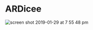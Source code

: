 # ARDicee

![screen shot 2019-01-29 at 7 55 48 pm](https://user-images.githubusercontent.com/33695899/51952931-e957f880-23ff-11e9-93ee-e967ee26fb01.png)
